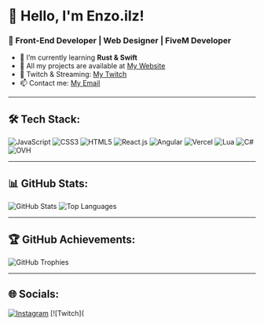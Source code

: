 # 👋 Hello, I'm Enzo.ilz!
### 🚀 Front-End Developer | Web Designer | FiveM Developer

- 🌱 I’m currently learning **Rust & Swift**
- 💼 All my projects are available at [My Website](https://enzoilz.fr/)
- 🎥 Twitch & Streaming: [My Twitch](https://twitch.tv/monpseudo)
- 📫 Contact me: [My Email](mailto:contact@monsite.com)

---

## 🛠️ Tech Stack:
![JavaScript](https://img.shields.io/badge/-JavaScript-F7DF1E?style=flat&logo=javascript&logoColor=black)
![CSS3](https://img.shields.io/badge/-CSS3-1572B6?style=flat&logo=css3)
![HTML5](https://img.shields.io/badge/-HTML5-E34F26?style=flat&logo=html5&logoColor=white)
![React.js](https://img.shields.io/badge/-React-61DAFB?style=flat&logo=react)
![Angular](https://img.shields.io/badge/-Angular-DD0031?style=flat&logo=angular&logoColor=white)
![Vercel](https://img.shields.io/badge/-Vercel-000000?style=flat&logo=vercel&logoColor=white)
![Lua](https://img.shields.io/badge/-Lua-2C2D72?style=flat&logo=lua&logoColor=white)
![C#](https://img.shields.io/badge/-C%23-239120?style=flat&logo=c-sharp&logoColor=white)
![OVH](https://img.shields.io/badge/-OVH-123F6D?style=flat&logo=ovh&logoColor=white)

---

## 📊 GitHub Stats:
![GitHub Stats](https://github-readme-stats.vercel.app/api?username=Enzo-ilz&show_icons=true&theme=radical)
![Top Languages](https://github-readme-stats.vercel.app/api/top-langs/?username=Enzo-ilz&layout=compact&theme=radical)

---

## 🏆 GitHub Achievements:
![GitHub Trophies](https://github-profile-trophy.vercel.app/?username=Enzo-ilz&theme=darkhub)

---

## 🌐 Socials:
[![Instagram](https://img.shields.io/badge/Instagram-%23E4405F.svg?style=for-the-badge&logo=instagram&logoColor=white)](https://instagram.com/monpseudo)
[![Twitch](
